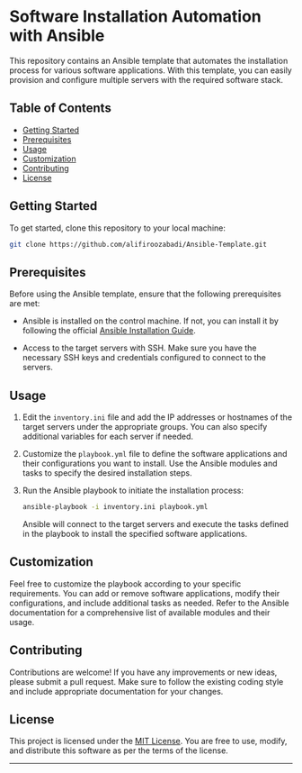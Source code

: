 # Software Installation Automation with Ansible

This repository contains an Ansible template that automates the installation process for various software applications. With this template, you can easily provision and configure multiple servers with the required software stack.

## Table of Contents

- [Getting Started](#getting-started)
- [Prerequisites](#prerequisites)
- [Usage](#usage)
- [Customization](#customization)
- [Contributing](#contributing)
- [License](#license)

## Getting Started

To get started, clone this repository to your local machine:

```bash
git clone https://github.com/alifiroozabadi/Ansible-Template.git
```

## Prerequisites

Before using the Ansible template, ensure that the following prerequisites are met:

- Ansible is installed on the control machine. If not, you can install it by following the official [Ansible Installation Guide](https://docs.ansible.com/ansible/latest/installation_guide/index.html).

- Access to the target servers with SSH. Make sure you have the necessary SSH keys and credentials configured to connect to the servers.

## Usage

1. Edit the `inventory.ini` file and add the IP addresses or hostnames of the target servers under the appropriate groups. You can also specify additional variables for each server if needed.

2. Customize the `playbook.yml` file to define the software applications and their configurations you want to install. Use the Ansible modules and tasks to specify the desired installation steps.

3. Run the Ansible playbook to initiate the installation process:

   ```bash
   ansible-playbook -i inventory.ini playbook.yml
   ```

   Ansible will connect to the target servers and execute the tasks defined in the playbook to install the specified software applications.

## Customization

Feel free to customize the playbook according to your specific requirements. You can add or remove software applications, modify their configurations, and include additional tasks as needed. Refer to the Ansible documentation for a comprehensive list of available modules and their usage.

## Contributing

Contributions are welcome! If you have any improvements or new ideas, please submit a pull request. Make sure to follow the existing coding style and include appropriate documentation for your changes.

## License

This project is licensed under the [MIT License](LICENSE). You are free to use, modify, and distribute this software as per the terms of the license.

---

